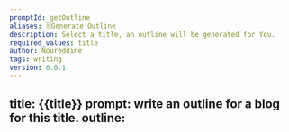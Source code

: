 ```yaml
---
promptId: getOutline
aliases: 🗒️Generate Outline
description: Select a title, an outline will be generated for You.
required_values: title
author: Noureddine
tags: writing
version: 0.0.1
---
```

title:
{{title}}
prompt:
write an outline for a blog for this title.
outline:
-